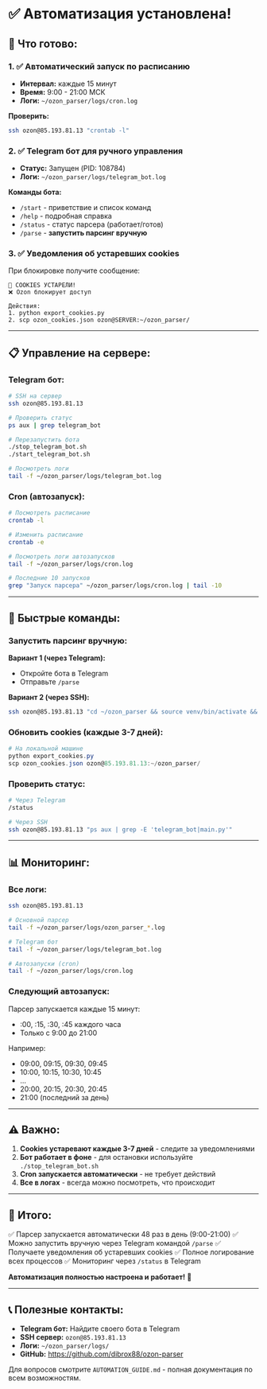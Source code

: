 # ✅ Автоматизация установлена!

## 🎉 Что готово:

### 1. ✅ Автоматический запуск по расписанию
- **Интервал:** каждые 15 минут
- **Время:** 9:00 - 21:00 МСК
- **Логи:** `~/ozon_parser/logs/cron.log`

**Проверить:**
```bash
ssh ozon@85.193.81.13 "crontab -l"
```

### 2. ✅ Telegram бот для ручного управления
- **Статус:** Запущен (PID: 108784)
- **Логи:** `~/ozon_parser/logs/telegram_bot.log`

**Команды бота:**
- `/start` - приветствие и список команд
- `/help` - подробная справка
- `/status` - статус парсера (работает/готов)
- `/parse` - **запустить парсинг вручную**

### 3. ✅ Уведомления об устаревших cookies
При блокировке получите сообщение:
```
🍪 COOKIES УСТАРЕЛИ!
❌ Ozon блокирует доступ

Действия:
1. python export_cookies.py
2. scp ozon_cookies.json ozon@SERVER:~/ozon_parser/
```

---

## 📋 Управление на сервере:

### Telegram бот:

```bash
# SSH на сервер
ssh ozon@85.193.81.13

# Проверить статус
ps aux | grep telegram_bot

# Перезапустить бота
./stop_telegram_bot.sh
./start_telegram_bot.sh

# Посмотреть логи
tail -f ~/ozon_parser/logs/telegram_bot.log
```

### Cron (автозапуск):

```bash
# Посмотреть расписание
crontab -l

# Изменить расписание
crontab -e

# Посмотреть логи автозапусков
tail -f ~/ozon_parser/logs/cron.log

# Последние 10 запусков
grep "Запуск парсера" ~/ozon_parser/logs/cron.log | tail -10
```

---

## 🔧 Быстрые команды:

### Запустить парсинг вручную:
**Вариант 1 (через Telegram):**
- Откройте бота в Telegram
- Отправьте `/parse`

**Вариант 2 (через SSH):**
```bash
ssh ozon@85.193.81.13 "cd ~/ozon_parser && source venv/bin/activate && python main.py"
```

### Обновить cookies (каждые 3-7 дней):
```powershell
# На локальной машине
python export_cookies.py
scp ozon_cookies.json ozon@85.193.81.13:~/ozon_parser/
```

### Проверить статус:
```bash
# Через Telegram
/status

# Через SSH
ssh ozon@85.193.81.13 "ps aux | grep -E 'telegram_bot|main.py'"
```

---

## 📊 Мониторинг:

### Все логи:
```bash
ssh ozon@85.193.81.13

# Основной парсер
tail -f ~/ozon_parser/logs/ozon_parser_*.log

# Telegram бот
tail -f ~/ozon_parser/logs/telegram_bot.log

# Автозапуски (cron)
tail -f ~/ozon_parser/logs/cron.log
```

### Следующий автозапуск:
Парсер запускается каждые 15 минут:
- :00, :15, :30, :45 каждого часа
- Только с 9:00 до 21:00

Например:
- 09:00, 09:15, 09:30, 09:45
- 10:00, 10:15, 10:30, 10:45
- ...
- 20:00, 20:15, 20:30, 20:45
- 21:00 (последний за день)

---

## ⚠️ Важно:

1. **Cookies устаревают каждые 3-7 дней** - следите за уведомлениями
2. **Бот работает в фоне** - для остановки используйте `./stop_telegram_bot.sh`
3. **Cron запускается автоматически** - не требует действий
4. **Все в логах** - всегда можно посмотреть, что происходит

---

## 🎯 Итого:

✅ Парсер запускается автоматически 48 раз в день (9:00-21:00)
✅ Можно запустить вручную через Telegram командой `/parse`
✅ Получаете уведомления об устаревших cookies
✅ Полное логирование всех процессов
✅ Мониторинг через `/status` в Telegram

**Автоматизация полностью настроена и работает!** 🚀

---

## 📞 Полезные контакты:

- **Telegram бот:** Найдите своего бота в Telegram
- **SSH сервер:** `ozon@85.193.81.13`
- **Логи:** `~/ozon_parser/logs/`
- **GitHub:** https://github.com/dibrox88/ozon-parser

Для вопросов смотрите `AUTOMATION_GUIDE.md` - полная документация по всем возможностям.

